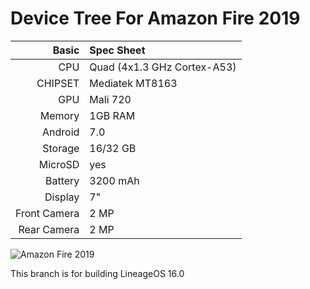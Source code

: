 Device Tree For Amazon Fire 2019
=================================================

Basic   | Spec Sheet
-------:|:--------------------------------------------------
CPU     | Quad (4x1.3 GHz Cortex-A53)
CHIPSET | Mediatek MT8163
GPU     | Mali 720
Memory  | 1GB RAM
Android | 7.0
Storage | 16/32 GB
MicroSD | yes
Battery | 3200 mAh
Display | 7"
Front Camera  | 2 MP
Rear Camera  | 2 MP

![Amazon Fire 2019](https://ebookfriendly.com/wp-content/uploads/2019/05/Amazon-Fire-7-2019-four-color-options-840x730.jpg "Amazon Fire 2019")

This branch is for building LineageOS 16.0
